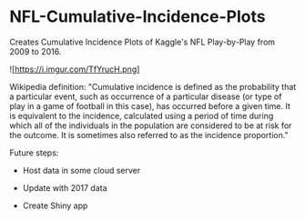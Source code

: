 # NFL-Cumulative-Incidence-Plots
Creates Cumulative Incidence Plots of Kaggle's NFL Play-by-Play from 2009 to 2016.

![https://i.imgur.com/TfYrucH.png]

Wikipedia definition: "Cumulative incidence is defined as the probability that a particular event, such as occurrence of a particular disease (or type of play in a game of football in this case), has occurred before a given time. It is equivalent to the incidence, calculated using a period of time during which all of the individuals in the population are considered to be at risk for the outcome. It is sometimes also referred to as the incidence proportion."

Future steps:

* Host data in some cloud server

* Update with 2017 data

* Create Shiny app
